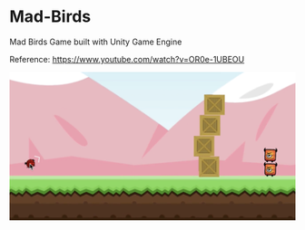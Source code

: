 # Mad-Birds
 Mad Birds Game built with Unity Game Engine

Reference: https://www.youtube.com/watch?v=OR0e-1UBEOU

<img src="mad-game-pic.png">
